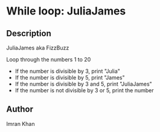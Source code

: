<h1>While loop: JuliaJames</h1>

<h2>Description</h2>

JuliaJames aka FizzBuzz 

Loop through the numbers 1 to 20

* If the number is divisible by 3, print "Julia"
* If the number is divisible by 5, print "James"
* If the number is divisible by 3 and 5, print "JuliaJames"
* If the number is not divisible by 3 or 5, print the number

<h2>Author</h2>
Imran Khan